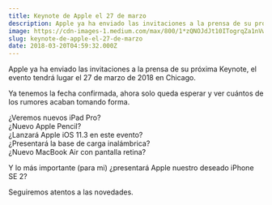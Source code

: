```yaml
---
title: Keynote de Apple el 27 de marzo
description: Apple ya ha enviado las invitaciones a la prensa de su próxima Keynote, el evento tendrá lugar el 27 de marzo de 2018 en Chicago.
image: https://cdn-images-1.medium.com/max/800/1*zQNOJdJt10ITogrqZa1nVw.jpeg
slug: keynote-de-apple-el-27-de-marzo
date: 2018-03-20T04:59:32.000Z
---
```


Apple ya ha enviado las invitaciones a la prensa de su próxima Keynote, el evento tendrá lugar el 27 de marzo de 2018 en Chicago.

Ya tenemos la fecha confirmada, ahora solo queda esperar y ver cuántos de los rumores acaban tomando forma.

¿Veremos nuevos iPad Pro?  
¿Nuevo Apple Pencil?  
¿Lanzará Apple iOS 11.3 en este evento?  
¿Presentará la base de carga inalámbrica?  
¿Nuevo MacBook Air con pantalla retina?

Y lo más importante (para mi) ¿presentará Apple nuestro deseado iPhone SE 2?

Seguiremos atentos a las novedades.
